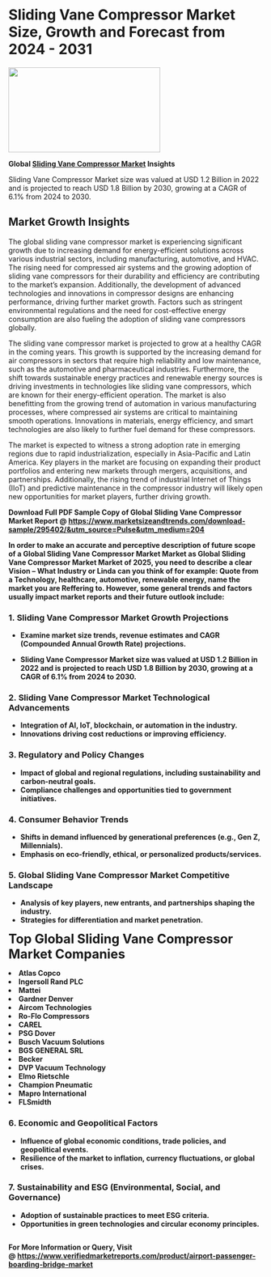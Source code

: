 <H1>Sliding Vane Compressor Market Size, Growth and Forecast from 2024 - 2031</H1><img class="aligncenter size-medium wp-image-584254" src="https://thirdeyenews.in/wp-content/uploads/2024/09/Global-Market-Research-300x168.jpeg" alt="" width="300" height="168" /><p><strong>Global&nbsp;<a href="https://www.marketsizeandtrends.com/download-sample/295402/&amp;utm_source=Pulse&amp;utm_medium=204">Sliding Vane Compressor Market</a> Insights</strong></p><p>Sliding Vane Compressor Market size was valued at USD 1.2 Billion in 2022 and is projected to reach USD 1.8 Billion by 2030, growing at a CAGR of 6.1% from 2024 to 2030.</p><p><h2>Market Growth Insights</h2> <p>The global sliding vane compressor market is experiencing significant growth due to increasing demand for energy-efficient solutions across various industrial sectors, including manufacturing, automotive, and HVAC. The rising need for compressed air systems and the growing adoption of sliding vane compressors for their durability and efficiency are contributing to the market’s expansion. Additionally, the development of advanced technologies and innovations in compressor designs are enhancing performance, driving further market growth. Factors such as stringent environmental regulations and the need for cost-effective energy consumption are also fueling the adoption of sliding vane compressors globally.</p> <p><strong></strong></p> <p>The sliding vane compressor market is projected to grow at a healthy CAGR in the coming years. This growth is supported by the increasing demand for air compressors in sectors that require high reliability and low maintenance, such as the automotive and pharmaceutical industries. Furthermore, the shift towards sustainable energy practices and renewable energy sources is driving investments in technologies like sliding vane compressors, which are known for their energy-efficient operation. The market is also benefitting from the growing trend of automation in various manufacturing processes, where compressed air systems are critical to maintaining smooth operations. Innovations in materials, energy efficiency, and smart technologies are also likely to further fuel demand for these compressors.</p> <p>The market is expected to witness a strong adoption rate in emerging regions due to rapid industrialization, especially in Asia-Pacific and Latin America. Key players in the market are focusing on expanding their product portfolios and entering new markets through mergers, acquisitions, and partnerships. Additionally, the rising trend of industrial Internet of Things (IIoT) and predictive maintenance in the compressor industry will likely open new opportunities for market players, further driving growth.</p> <p><strong></p><p><span class=""><strong>Download Full PDF Sample Copy of Global Sliding Vane Compressor Market Report</strong> @ <a href="https://www.marketsizeandtrends.com/download-sample/295402/&amp;utm_source=Pulse&amp;utm_medium=204" target="_blank">https://www.marketsizeandtrends.com/download-sample/295402/&amp;utm_source=Pulse&amp;utm_medium=204</a></span></p><p>In order to make an accurate and perceptive description of future scope of a Global&nbsp;Sliding Vane Compressor Market Market as Global&nbsp;Sliding Vane Compressor Market Market of 2025, you need to describe a clear Vision &ndash; What Industry or Linda can you think of for example: Quote from a Technology, healthcare, automotive, renewable energy, name the market you are Reffering to. However, some general trends and factors usually impact market reports and their future outlook include:</p><h3>1.&nbsp;<strong>Sliding Vane Compressor Market Growth Projections</strong></h3><ul><li>Examine market size trends, revenue estimates and CAGR (Compounded Annual Growth Rate) projections.</li><li><p>Sliding Vane Compressor Market size was valued at USD 1.2 Billion in 2022 and is projected to reach USD 1.8 Billion by 2030, growing at a CAGR of 6.1% from 2024 to 2030.</p></li></ul><h3>2.&nbsp;<strong>Sliding Vane Compressor Market Technological Advancements</strong></h3><ul><li>Integration of AI, IoT, blockchain, or automation in the industry.</li><li>Innovations driving cost reductions or improving efficiency.</li></ul><h3>3.&nbsp;<strong>Regulatory and Policy Changes</strong></h3><ul><li>Impact of global and regional regulations, including sustainability and carbon-neutral goals.</li><li>Compliance challenges and opportunities tied to government initiatives.</li></ul><h3>4.&nbsp;<strong>Consumer Behavior Trends</strong></h3><ul><li>Shifts in demand influenced by generational preferences (e.g., Gen Z, Millennials).</li><li>Emphasis on eco-friendly, ethical, or personalized products/services.</li></ul><h3>5.&nbsp;<strong>Global Sliding Vane Compressor Market Competitive Landscape</strong></h3><ul><li>Analysis of key players, new entrants, and partnerships shaping the industry.</li><li>Strategies for differentiation and market penetration.</li></ul><p data-pm-slice="1 1 []"><span style="color: inherit; font-family: inherit; font-size: 25px;">Top Global Sliding Vane Compressor Market Companies</span></p><div class="" data-test-id=""><p><li>Atlas Copco</li><li> Ingersoll Rand PLC</li><li> Mattei</li><li> Gardner Denver</li><li> Aircom Technologies</li><li> Ro-Flo Compressors</li><li> CAREL</li><li> PSG Dover</li><li> Busch Vacuum Solutions</li><li> BGS GENERAL SRL</li><li> Becker</li><li> DVP Vacuum Technology</li><li> Elmo Rietschle</li><li> Champion Pneumatic</li><li> Mapro International</li><li> FLSmidth</li></p></div><h3>6.&nbsp;<strong>Economic and Geopolitical Factors</strong></h3><ul><li>Influence of global economic conditions, trade policies, and geopolitical events.</li><li>Resilience of the market to inflation, currency fluctuations, or global crises.</li></ul><h3>7.&nbsp;<strong>Sustainability and ESG (Environmental, Social, and Governance)</strong></h3><ul><li>Adoption of sustainable practices to meet ESG criteria.</li><li>Opportunities in green technologies and circular economy principles.</li></ul><h2><strong style="font-size: 14px;">For More Information or Query, Visit @&nbsp;</strong><a style="background-color: #ffffff; font-size: 14px;" href="https://www.marketsizeandtrends.com/report/sliding-vane-compressor-market/" target="_blank">https://www.verifiedmarketreports.com/product/airport-passenger-boarding-bridge-market</a></h2>
